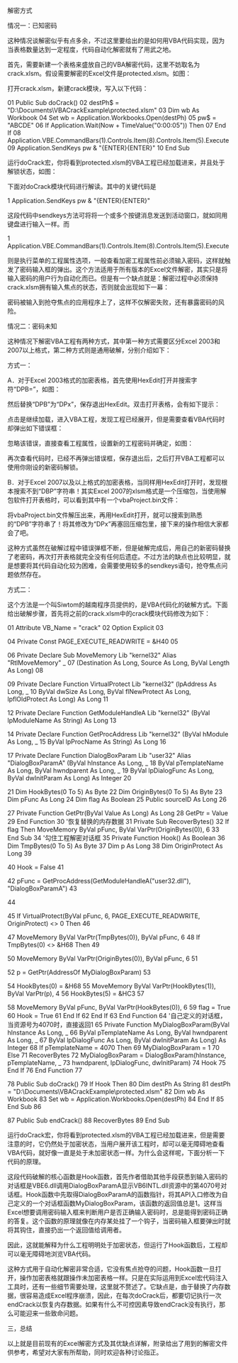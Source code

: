 解密方式

情况一：已知密码

这种情况谈解密似乎有点多余，不过这里要给出的是如何用VBA代码实现，因为当表格数量达到一定程度，代码自动化解密就有了用武之地。

首先，需要新建一个表格来盛放自己的VBA解密代码，这里不妨取名为crack.xlsm。假设需要解密的Excel文件是protected.xlsm。如图：




打开crack.xlsm，新建crack模块，写入以下代码：

01
Public Sub doCrack()
02
        destPh$ = "D:\Documents\VBACrackExample\protected.xlsm"
03
        Dim wb As Workbook
04
        Set wb = Application.Workbooks.Open(destPh)
05
        pw$ = "ABCDE"
06
        If Application.Wait(Now + TimeValue("0:00:05")) Then
07
        End If
08
        Application.VBE.CommandBars(1).Controls.Item(8).Controls.Item(5).Execute
09
        Application.SendKeys pw & "{ENTER}{ENTER}"
10
End Sub


运行doCrack宏，你将看到protected.xlsm的VBA工程已经加载进来，并且处于解锁状态，如图：



下面对doCrack模块代码进行解读。其中的关键代码是

1
Application.SendKeys pw & "{ENTER}{ENTER}"

这段代码中sendkeys方法可将将一个或多个按键消息发送到活动窗口，就如同用键盘进行输入一样。而

1
Application.VBE.CommandBars(1).Controls.Item(8).Controls.Item(5).Execute

则是执行菜单的工程属性选项，一般查看加密工程属性前必须输入密码，这样就触发了密码输入框的弹出。这个方法适用于所有版本的Excel文件解密，其实只是将输入密码的用户行为自动化而已。但是有一个缺点就是：解密过程中必须保持crack.xlsm拥有输入焦点的状态，否则就会出现如下一幕：



密码被输入到抢夺焦点的应用程序上了，这样不仅解密失败，还有暴露密码的风险。

情况二：密码未知

这种情况下解密VBA工程有两种方式，其中第一种方式需要区分Excel 2003和2007以上格式，第二种方式则是通用破解，分别介绍如下：

方式一：

A．对于Excel 2003格式的加密表格，首先使用HexEdit打开并搜索字符“DPB=”，如图：



然后替换“DPB”为“DPx”，保存退出HexEdit。双击打开表格，会有如下提示：



点击是继续加载，进入VBA工程，发现工程已经展开，但是需要查看VBA代码时却弹出如下错误框：



忽略该错误，直接查看工程属性，设置新的工程密码并确定，如图：



再次查看代码时，已经不再弹出错误框，保存退出后，之后打开VBA工程都可以使用你刚设的新密码解锁。

B．对于Excel 2007以及以上格式的加密表格，当同样用HexEdit打开时，发现根本搜索不到“DBP”字符串！其实Excel 2007的xlsm格式是一个压缩包，当使用解包软件打开表格时，可以看到其中有一个vbaProject.bin文件：



将vbaProject.bin文件解压出来，再用HexEdit打开，就可以搜索到熟悉的“DPB”字符串了！将其修改为“DPx”再塞回压缩包里，接下来的操作相信大家都会了吧。

这种方式虽然在破解过程中错误弹框不断，但是破解完成后，用自己的新密码替换了老密码，再次打开表格就完全没有任何后遗症。不过方法的缺点也比较明显，就是想要将其代码自动化较为困难，会需要使用较多的sendkeys语句，抢夺焦点问题依然存在。

方式二：

这个方法是一个叫Siwtom的越南程序员提供的，是VBA代码化的破解方式。下面给出破解步骤，首先将之前的crack.xlsm中的crack模块代码修改为如下：

01
Attribute VB_Name = "crack"
02
Option Explicit
03
 
04
Private Const PAGE_EXECUTE_READWRITE = &H40
05
 
06
Private Declare Sub MoveMemory Lib "kernel32" Alias "RtlMoveMemory" _
07
        (Destination As Long, Source As Long, ByVal Length As Long)
08
 
09
Private Declare Function VirtualProtect Lib "kernel32" (lpAddress As Long, _
10
        ByVal dwSize As Long, ByVal flNewProtect As Long, lpflOldProtect As Long) As Long
11
 
12
Private Declare Function GetModuleHandleA Lib "kernel32" (ByVal lpModuleName As String) As Long
13
 
14
Private Declare Function GetProcAddress Lib "kernel32" (ByVal hModule As Long, _
15
        ByVal lpProcName As String) As Long
16
 
17
Private Declare Function DialogBoxParam Lib "user32" Alias "DialogBoxParamA" (ByVal hInstance As Long, _
18
        ByVal pTemplateName As Long, ByVal hwndparent As Long, _
19
        ByVal lpDialogFunc As Long, ByVal dwInitParam As Long) As Integer
20
 
21
Dim HookBytes(0 To 5) As Byte
22
Dim OriginBytes(0 To 5) As Byte
23
Dim pFunc As Long
24
Dim flag As Boolean
25
Public sourceID As Long
26
 
27
Private Function GetPtr(ByVal Value As Long) As Long
28
    GetPtr = Value
29
End Function
30
'恢复替换的内存数据
31
Private Sub RecoverBytes()
32
    If flag Then MoveMemory ByVal pFunc, ByVal VarPtr(OriginBytes(0)), 6
33
End Sub
34
'勾住工程解密对话框
35
Private Function Hook() As Boolean
36
    Dim TmpBytes(0 To 5) As Byte
37
    Dim p As Long
38
    Dim OriginProtect As Long
39
 
40
    Hook = False
41
 
42
    pFunc = GetProcAddress(GetModuleHandleA("user32.dll"), "DialogBoxParamA")
43
 
44
 
45
    If VirtualProtect(ByVal pFunc, 6, PAGE_EXECUTE_READWRITE, OriginProtect) <> 0 Then
46
 
47
        MoveMemory ByVal VarPtr(TmpBytes(0)), ByVal pFunc, 6
48
        If TmpBytes(0) <> &H68 Then
49
 
50
            MoveMemory ByVal VarPtr(OriginBytes(0)), ByVal pFunc, 6
51
 
52
            p = GetPtr(AddressOf MyDialogBoxParam)
53
 
54
            HookBytes(0) = &H68
55
            MoveMemory ByVal VarPtr(HookBytes(1)), ByVal VarPtr(p), 4
56
            HookBytes(5) = &HC3
57
 
58
            MoveMemory ByVal pFunc, ByVal VarPtr(HookBytes(0)), 6
59
            flag = True
60
            Hook = True
61
        End If
62
    End If
63
End Function
64
'自己定义的对话框，当资源号为4070时，直接返回1
65
Private Function MyDialogBoxParam(ByVal hInstance As Long, _
66
        ByVal pTemplateName As Long, ByVal hwndparent As Long, _
67
        ByVal lpDialogFunc As Long, ByVal dwInitParam As Long) As Integer
68
    If pTemplateName = 4070 Then
69
        MyDialogBoxParam = 1
70
    Else
71
        RecoverBytes
72
        MyDialogBoxParam = DialogBoxParam(hInstance, pTemplateName, _
73
                           hwndparent, lpDialogFunc, dwInitParam)
74
        Hook
75
    End If
76
End Function
77
 
78
Public Sub doCrack()
79
    If Hook Then
80
        Dim destPh As String
81
        destPh = "D:\Documents\VBACrackExample\protected.xlsm"
82
        Dim wb As Workbook
83
        Set wb = Application.Workbooks.Open(destPh)
84
    End If
85
End Sub
86
 
87
Public Sub endCrack()
88
    RecoverBytes
89
End Sub


运行doCrack宏，你将看到protected.xlsm的VBA工程已经加载进来，但是需要注意的时，它仍然处于加密状态，当用户展开该工程时，却可以毫无障碍地查看VBA代码，就好像一直是处于未加密状态一样。为什么会这样呢，下面分析一下代码的原理。

这段代码破解的核心函数是Hook函数，首先作者借助其他手段获悉到输入密码的对话框是VBE6.dll调用DialogBoxParamA显示VB6INTL.dll资源中的第4070号对话框。Hook函数中先取得DialogBoxParamA的函数指针，将其API入口修改为自己定义的一个对话框函数MyDialogBoxParam，该函数的返回值总是1。这样当Excel想要调用密码输入框来判断用户是否正确输入密码时，总是能得到密码正确的答复。这个函数的原理就像在内存某处挂了一个钩子，当密码输入框要弹出时就将其钩住，直接扔出一个返回值给调用者。

因此，这就能解释为什么工程明明处于加密状态，但运行了Hook函数后，工程却可以毫无障碍地浏览VBA代码。

这种方式用于自动化解密非常合适，它没有焦点抢夺的问题，Hook函数一旦打开，操作加密表格就跟操作未加密表格一样。只是在实际运用到Excel宏代码注入工具时，还有一些细节需要处理，这里就不赘述了。它缺点是，由于替换了内存数据，很容易造成Excel程序崩溃，因此，在每次doCrack后，都要切记执行一次endCrack以恢复内存数据。如果有什么不可控因素导致endCrack没有执行，那么可能迎来一些致命问题。


三，总结

以上就是目前现有的Excel解密方式及其优缺点详解，附录给出了用到的解密文件供参考，希望对大家有所帮助，同时欢迎各种讨论指正。